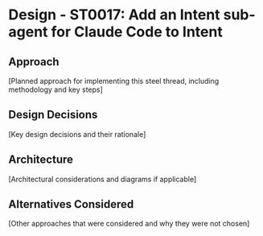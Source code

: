 # Design - ST0017: Add an Intent sub-agent for Claude Code to Intent

## Approach

[Planned approach for implementing this steel thread, including methodology and key steps]

## Design Decisions

[Key design decisions and their rationale]

## Architecture

[Architectural considerations and diagrams if applicable]

## Alternatives Considered

[Other approaches that were considered and why they were not chosen]